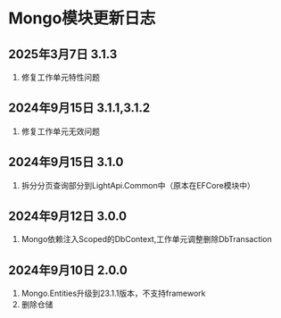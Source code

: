 # Mongo模块更新日志

## 2025年3月7日 3.1.3

1. 修复工作单元特性问题

## 2024年9月15日 3.1.1,3.1.2

1. 修复工作单元无效问题

## 2024年9月15日 3.1.0

1. 拆分分页查询部分到LightApi.Common中（原本在EFCore模块中）

## 2024年9月12日 3.0.0

1. Mongo依赖注入Scoped的DbContext,工作单元调整删除DbTransaction

## 2024年9月10日 2.0.0

1. Mongo.Entities升级到23.1.1版本，不支持framework
2. 删除仓储

